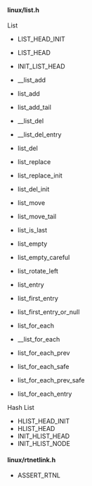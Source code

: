 


#### linux/list.h

List

* LIST_HEAD_INIT
* LIST_HEAD
* INIT_LIST_HEAD

* __list_add
* list_add
* list_add_tail

* __list_del
* __list_del_entry
* list_del

* list_replace
* list_replace_init
* list_del_init
* list_move
* list_move_tail

* list_is_last
* list_empty
* list_empty_careful
* list_rotate_left
 
* list_entry
* list_first_entry
* list_first_entry_or_null
* list_for_each
* __list_for_each
* list_for_each_prev
* list_for_each_safe
* list_for_each_prev_safe
* list_for_each_entry


Hash List

* HLIST_HEAD_INIT
* HLIST_HEAD
* INIT_HLIST_HEAD
* INIT_HLIST_NODE
 





#### linux/rtnetlink.h

* ASSERT_RTNL